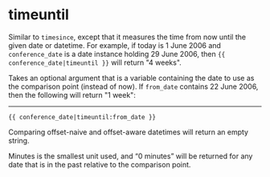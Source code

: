 # timeuntil

Similar to `timesince`, except that it measures the time from now until the given date or datetime. For example, if today is 1 June 2006 and `conference_date` is a date instance holding 29 June 2006, then `{{ conference_date|timeuntil }}` will return "4 weeks".

Takes an optional argument that is a variable containing the date to use as the comparison point (instead of now). If `from_date` contains 22 June 2006, then the following will return "1 week":

---

```htmldjango
{{ conference_date|timeuntil:from_date }}
```

Comparing offset-naive and offset-aware datetimes will return an empty string.

Minutes is the smallest unit used, and “0 minutes” will be returned for any date that is in the past relative to the comparison point.
